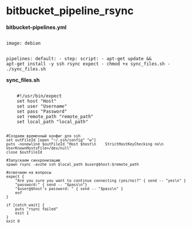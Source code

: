 # bitbucket_pipeline_rsync

<b>bitbucket-pipelines.yml</b>

<code>
image: debian

pipelines:
  default:
    - step:
        script:
          - apt-get update && apt-get install -y ssh rsync expect
          -  chmod +x sync_files.sh
          - ./sync_files.sh
</code>	

<b>sync_files.sh</b>

<code>
	#!/usr/bin/expect
	set host "Host"
	set user "Username"
	set pass "Password"
	set remote_path "remote_path"
	set local_path "local_path"

	#Создаем временный конфиг для ssh
	set outFileId [open "~/.ssh/config" "w"] 
	puts -nonewline $outFileId "Host $host\n    StrictHostKeyChecking no\n   UserKnownHostsFile=/dev/null"
	close $outFileId

	#Запускаем синхронизацию
	spawn rsync -avzhe ssh $local_path $user@$host:$remote_path

	#отвечаем на вопросы
	expect {
		"Are you sure you want to continue connecting (yes/no)?" { send -- "yes\n" }
		"password:" { send -- "$pass\n"}
		"$user@$host's password: " { send -- "$pass\n" }
		eof
	}

	if [catch wait] {
	    puts "rsync failed"
	    exit 1
	}
	exit 0
</code>	